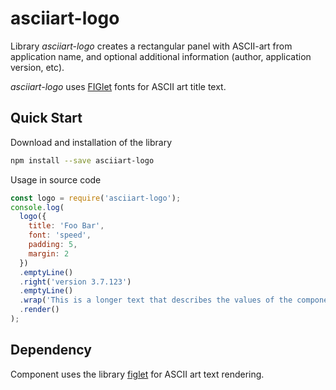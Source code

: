 # asciiart-logo

Library _asciiart-logo_ creates a rectangular panel with ASCII-art from application name, and optional additional information (author, application version, etc).

_asciiart-logo_ uses [FIGlet](http://www.figlet.org/examples.html) fonts for ASCII art title text.

## Quick Start

Download and installation of the library

``` Bash
npm install --save asciiart-logo
```

Usage in source code

``` JavaScript
const logo = require('asciiart-logo');
console.log(
  logo({
    title: 'Foo Bar',
    font: 'speed',
    padding: 5,
    margin: 2
  })
  .emptyLine()
  .right('version 3.7.123')
  .emptyLine()
  .wrap('This is a longer text that describes the values of the component for command line applications.')
  .render()
);
```

## Dependency

Component uses the library [figlet](https://www.npmjs.com/package/figlet) for ASCII art text rendering.
